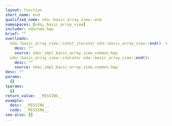 ```yaml
---
layout: function
short_name: end
qualified_name: nda::basic_array_view::end
namespaces: [nda, basic_array_view]
includer: nda/nda.hpp
brief: ""
overloads:
  nda::basic_array_view::const_iterator nda::basic_array_view::end()  const:
    desc: ""
    source: nda/_impl_basic_array_view_common.hpp
  nda::basic_array_view::iterator nda::basic_array_view::end():
    desc: ""
    source: nda/_impl_basic_array_view_common.hpp
desc: ""
params:
  {}
tparams:
  {}
return_value: __MISSING__
example:
  desc: __MISSING__
  code: __MISSING__
see-also: []
...
```


